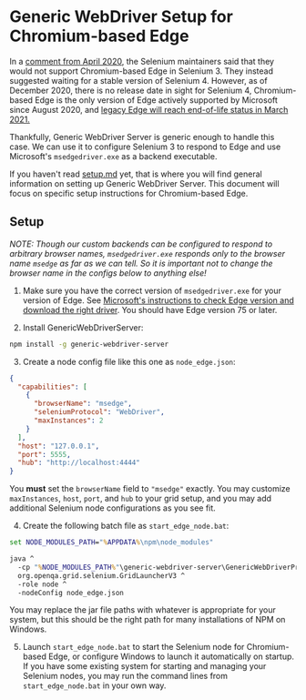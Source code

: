 # Generic WebDriver Setup for Chromium-based Edge

In a [comment from April
2020](https://github.com/SeleniumHQ/selenium/issues/8237#issuecomment-629851734),
the Selenium maintainers said that they would not support Chromium-based Edge in
Selenium 3.  They instead suggested waiting for a stable version of Selenium 4.
However, as of December 2020, there is no release date in sight for Selenium 4,
Chromium-based Edge is the only version of Edge actively supported by Microsoft
since August 2020, and [legacy Edge will reach end-of-life status in March 2021.](https://techcommunity.microsoft.com/t5/microsoft-365-blog/microsoft-365-apps-say-farewell-to-internet-explorer-11-and/ba-p/1591666)

Thankfully, Generic WebDriver Server is generic enough to handle this case.  We
can use it to configure Selenium 3 to respond to Edge and use Microsoft's
`msedgedriver.exe` as a backend executable.

If you haven't read
[setup.md](https://github.com/google/generic-webdriver-server/blob/main/setup.md)
yet, that is where you will find general information on setting up Generic
WebDriver Server.  This document will focus on specific setup instructions for
Chromium-based Edge.

## Setup

*NOTE: Though our custom backends can be configured to respond to arbitrary
browser names, `msedgedriver.exe` responds only to the browser name `msedge` as
far as we can tell.  So it is important not to change the browser name in the
configs below to anything else!*

1. Make sure you have the correct version of `msedgedriver.exe` for your version
of Edge.  See [Microsoft's instructions to check Edge version and download
the right driver](https://docs.microsoft.com/en-us/microsoft-edge/webdriver-chromium/?tabs=javascript#install-microsoft-edge-chromium).
You should have Edge version 75 or later.


2. Install GenericWebDriverServer:

```sh
npm install -g generic-webdriver-server
```


3. Create a node config file like this one as `node_edge.json`:

```json
{
  "capabilities": [
    {
      "browserName": "msedge",
      "seleniumProtocol": "WebDriver",
      "maxInstances": 2
    }
  ],
  "host": "127.0.0.1",
  "port": 5555,
  "hub": "http://localhost:4444"
}
```

You **must** set the `browserName` field to `"msedge"` exactly.  You may
customize `maxInstances`, `host`, `port`, and `hub` to your grid setup, and you
may add additional Selenium node configurations as you see fit.


4. Create the following batch file as `start_edge_node.bat`:

```bat
set NODE_MODULES_PATH="%APPDATA%\npm\node_modules"

java ^
  -cp "%NODE_MODULES_PATH%"\generic-webdriver-server\GenericWebDriverProvider.jar;"%NODE_MODULES_PATH%"\generic-webdriver-server\selenium-server-standalone-3.141.59.jar ^
  org.openqa.grid.selenium.GridLauncherV3 ^
  -role node ^
  -nodeConfig node_edge.json
```

You may replace the jar file paths with whatever is appropriate for your system,
but this should be the right path for many installations of NPM on Windows.


5. Launch `start_edge_node.bat` to start the Selenium node for Chromium-based
Edge, or configure Windows to launch it automatically on startup.  If you have
some existing system for starting and managing your Selenium nodes, you may run
the command lines from `start_edge_node.bat` in your own way.

